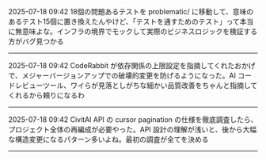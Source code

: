 2025-07-18 09:42
18個の問題あるテストを problematic/ に移動して、意味のあるテスト15個に置き換えたんやけど、「テストを通すためのテスト」って本当に無意味よな。インフラの境界でモックして実際のビジネスロジックを検証する方がバグ見つかる

---

2025-07-18 09:42
CodeRabbit が依存関係の上限設定を指摘してくれたおかげで、メジャーバージョンアップでの破壊的変更を防げるようになった。AI コードレビューツール、ワイらが見落としがちな細かい品質改善をちゃんと指摘してくれるから頼りになるわ

---

2025-07-18 09:42
CivitAI API の cursor pagination の仕様を徹底調査したら、プロジェクト全体の再編成が必要やった。API 設計の理解が浅いと、後から大幅な構造変更になるパターン多いよね。最初の調査が全てを決める

---